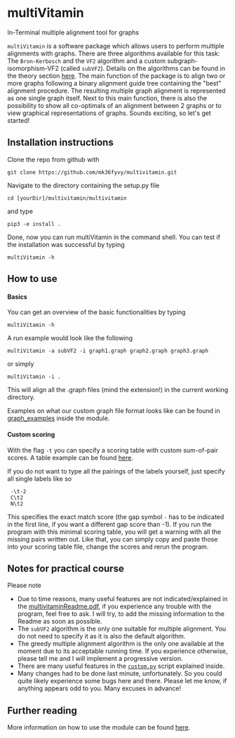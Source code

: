 # multiVitamin
In-Terminal multiple alignment tool for graphs

`multiVitamin` is a software package which allows users to perform multiple alignments with graphs.
There are three algorithms available for this task: The `Bron-Kerbosch` and the `VF2` algorithm and a custom subgraph-isomorphism-VF2 (called `subVF2`). Details
on the algorithms can be found in the theory section [here](multivitaminReadme.pdf). The main function of the package is to align
two or more graphs following a binary alignment guide tree containing the "best" alignment procedure.
The resulting multiple graph alignment is represented as one single graph itself. Next to this main
function, there is also the possibility to show all co-optimals of an alignment between 2 graphs or
to view graphical representations of graphs.
Sounds exciting, so let's get started!


## Installation instructions

Clone the repo from github with
```
git clone https://github.com/mk36fyvy/multivitamin.git
```
Navigate to the directory containing the setup.py file
```
cd [yourDir]/multivitamin/multivitamin
```
and type
```
pip3 -e install .
```
Done, now you can run multiVitamin in the command shell. You can test if the installation was successful by typing
```
multiVitamin -h
```

## How to use

#### Basics

You can get an overview of the basic functionalities by typing
```
multiVitamin -h
```
A run example would look like the following
```
multiVitamin -a subVF2 -i graph1.graph graph2.graph graph3.graph
```
or simply
```
multiVitamin -i .
```
This will align all the .graph files (mind the extension!) in the current working directory.

Examples on what our custom graph file format looks like can be found in [graph_examples](graph_examples) inside the module.

#### Custom scoring

With the flag `-t` you can specify a scoring table with custom sum-of-pair scores. A table example can be found [here](scoring_table_example.txt).

If you do not want to type all the pairings of the labels yourself, just specify all single labels like so
```
 -\t-2
 C\t2
 N\t2
```
This specifies the exact match score (the gap symbol `-` has to be indicated in the first line, if you want a different gap score than -1). If you run the program with this minimal scoring table, you will get a warning with all the missing pairs written out. Like that, you can simply copy and paste those into your scoring table file, change the scores and rerun the program.

## Notes for practical course

Please note
- Due to time reasons, many useful features are not indicated/explained in the [multivitaminReadme.pdf](multivitaminReadme.pdf), if you experience any trouble with the program, feel free to ask. I will try, to add the missing information to the Readme as soon as possible.
- The `subVF2` algorithm is the only one suitable for multiple alignment. You do not need to specify it as it is also the default algorithm.
- The greedy multiple alignment algorithm is the only one available at the moment due to its acceptable running time. If you experience otherwise, please tell me and I will implement a progressive version.
- There are many useful features in the [`custom.py`](custom.py) script explained inside.
- Many changes had to be done last minute, unfortunately. So you could quite likely experience some bugs here and there. Please let me know, if anything appears odd to you. Many excuses in advance!

## Further reading

More information on how to use the module can be found [here](multivitaminReadme.pdf).
